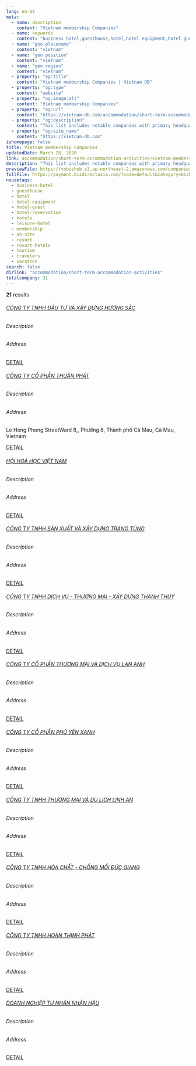 ```yaml
---
lang: en-US
meta:
  - name: description
    content: "Vietnam membership Companies"
  - name: keywords
    content: "business hotel,guesthouse,hotel,hotel equipment,hotel guest,hotel reservation,hotels,leisure hotel,membership,on site,resort,resort hotels,tourism,travelers,vacation,I551000"
  - name: "geo.placename"
    content: "vietnam"
  - name: "geo.position"
    content: "vietnam"
  - name: "geo.region"
    content: "vietnam"
  - property: "og:title"
    content: "Vietnam membership Companies | Vietnam DB"
  - property: "og:type"
    content: "website"
  - property: "og:image:alt"
    content: "Vietnam membership Companies"
  - property: "og:url"
    content: "https://vietnam-db.com/accommodation/short-term-accommodation-activities/vietnam-membership-companies"
  - property: "og:description"
    content: "This list includes notable companies with primary headquarters located in the Vietnam that are engaged in business activities of membership, updated on March 28, 2020.This list was compiled automatically by our AI-powered algorithm and curated by our team of analysts"
  - property: "og:site_name"
    content: "https://vietnam-db.com"
ishomepage: false
title: Vietnam membership Companies
updatedDate: March 28, 2020
link: accommodation/short-term-accommodation-activities/vietnam-membership-companies
description: "This list includes notable companies with primary headquarters located in the Vietnam that are engaged in business activities of membership, updated on March 28, 2020.This list was compiled automatically by our AIpowered algorithm and curated by our team of analysts"
previewFile: https://vnbizhub.s3.ap-northeast-2.amazonaws.com/companies/vietnam-membership-companies_preview.xlsx
fullFile: https://payment.bizdirectasia.com/?code=default&category=bizhub&item=vietnam-membership-companies&redirect=https://vietnam-db.com
nousetags: 
  - business-hotel
  - guesthouse
  - hotel
  - hotel-equipment
  - hotel-guest
  - hotel-reservation
  - hotels
  - leisure-hotel
  - membership
  - on-site
  - resort
  - resort-hotels
  - tourism
  - travelers
  - vacation
search: false
dirlink: "accommodation/short-term-accommodation-activities"
totalcompany: 31
---
```


<p class="fs-medium textColorHighlight"><strong>21</strong> results</p>
<div class="bd-item">
    <div class="item-content">
        <h6 class="textColorPrimary item-title"><a class="textColorPrimary" href="/accommodation/short-term-accommodation-activities/vietnam-membership-companies/level3-huong-sac-investment-and-construction-company-limited-2902533">CÔNG TY TNHH ĐẦU TƯ VÀ XÂY DỰNG HƯƠNG SẮC</a></h6>
        <h6 class="bd-label">Description</h6>
        <p></p>
        <h6 class="bd-label">Address</h6>
        <p></p>
        <p>
            <a class="btn btn-sm btn-primary" href="/accommodation/short-term-accommodation-activities/vietnam-membership-companies/level3-huong-sac-investment-and-construction-company-limited-2902533">DETAIL <i class="bd-icon ic_arrow_back"></i></a>
        </p>
    </div>
</div>

<div class="bd-item">
    <div class="item-content">
        <h6 class="textColorPrimary item-title"><a class="textColorPrimary" href="/accommodation/short-term-accommodation-activities/vietnam-membership-companies/level3-thuan-phat-joint-stock-company-2699668">CÔNG TY CỔ PHẦN THUẬN PHÁT</a></h6>
        <h6 class="bd-label">Description</h6>
        <p></p>
        <h6 class="bd-label">Address</h6>
        <p>Le Hong Phong StreetWard 8,, Phường 8, Thành phố Cà Mau, Cà Mau, Vietnam</p>
        <p>
            <a class="btn btn-sm btn-primary" href="/accommodation/short-term-accommodation-activities/vietnam-membership-companies/level3-thuan-phat-joint-stock-company-2699668">DETAIL <i class="bd-icon ic_arrow_back"></i></a>
        </p>
    </div>
</div>

<div class="bd-item">
    <div class="item-content">
        <h6 class="textColorPrimary item-title"><a class="textColorPrimary" href="/accommodation/short-term-accommodation-activities/vietnam-membership-companies/level3-hoi-hoa-hoc-viet-nam-3084048">HỘI HOÁ HỌC VIỆT NAM</a></h6>
        <h6 class="bd-label">Description</h6>
        <p></p>
        <h6 class="bd-label">Address</h6>
        <p></p>
        <p>
            <a class="btn btn-sm btn-primary" href="/accommodation/short-term-accommodation-activities/vietnam-membership-companies/level3-hoi-hoa-hoc-viet-nam-3084048">DETAIL <i class="bd-icon ic_arrow_back"></i></a>
        </p>
    </div>
</div>

<div class="bd-item">
    <div class="item-content">
        <h6 class="textColorPrimary item-title"><a class="textColorPrimary" href="/accommodation/short-term-accommodation-activities/vietnam-membership-companies/level3-trang-tung-company-limited-2890253">CÔNG TY TNHH SẢN XUẤT VÀ XÂY DỰNG TRANG TÙNG</a></h6>
        <h6 class="bd-label">Description</h6>
        <p></p>
        <h6 class="bd-label">Address</h6>
        <p></p>
        <p>
            <a class="btn btn-sm btn-primary" href="/accommodation/short-term-accommodation-activities/vietnam-membership-companies/level3-trang-tung-company-limited-2890253">DETAIL <i class="bd-icon ic_arrow_back"></i></a>
        </p>
    </div>
</div>

<div class="bd-item">
    <div class="item-content">
        <h6 class="textColorPrimary item-title"><a class="textColorPrimary" href="/accommodation/short-term-accommodation-activities/vietnam-membership-companies/level3-thanh-thuy-construction-trading-service-company-limited-3012169">CÔNG TY TNHH DỊCH VỤ - THƯƠNG MẠI - XÂY DỰNG THANH THÚY</a></h6>
        <h6 class="bd-label">Description</h6>
        <p></p>
        <h6 class="bd-label">Address</h6>
        <p></p>
        <p>
            <a class="btn btn-sm btn-primary" href="/accommodation/short-term-accommodation-activities/vietnam-membership-companies/level3-thanh-thuy-construction-trading-service-company-limited-3012169">DETAIL <i class="bd-icon ic_arrow_back"></i></a>
        </p>
    </div>
</div>

<div class="bd-item">
    <div class="item-content">
        <h6 class="textColorPrimary item-title"><a class="textColorPrimary" href="/accommodation/short-term-accommodation-activities/vietnam-membership-companies/level3-lan-anh-trading-and-services-joint-stock-company-3065393">CÔNG TY CỔ PHẦN THƯƠNG MẠI VÀ DỊCH VỤ LAN ANH</a></h6>
        <h6 class="bd-label">Description</h6>
        <p></p>
        <h6 class="bd-label">Address</h6>
        <p></p>
        <p>
            <a class="btn btn-sm btn-primary" href="/accommodation/short-term-accommodation-activities/vietnam-membership-companies/level3-lan-anh-trading-and-services-joint-stock-company-3065393">DETAIL <i class="bd-icon ic_arrow_back"></i></a>
        </p>
    </div>
</div>

<div class="bd-item">
    <div class="item-content">
        <h6 class="textColorPrimary item-title"><a class="textColorPrimary" href="/accommodation/short-term-accommodation-activities/vietnam-membership-companies/level3-phu-yen-xanh-joint-stock-company-2829804">CÔNG TY CỔ PHẦN PHÚ YÊN XANH</a></h6>
        <h6 class="bd-label">Description</h6>
        <p></p>
        <h6 class="bd-label">Address</h6>
        <p></p>
        <p>
            <a class="btn btn-sm btn-primary" href="/accommodation/short-term-accommodation-activities/vietnam-membership-companies/level3-phu-yen-xanh-joint-stock-company-2829804">DETAIL <i class="bd-icon ic_arrow_back"></i></a>
        </p>
    </div>
</div>

<div class="bd-item">
    <div class="item-content">
        <h6 class="textColorPrimary item-title"><a class="textColorPrimary" href="/accommodation/short-term-accommodation-activities/vietnam-membership-companies/level3-linh-an-trading-and-tourism-company-limited-2847712">CÔNG TY TNHH THƯƠNG MẠI VÀ DU LỊCH LINH AN</a></h6>
        <h6 class="bd-label">Description</h6>
        <p></p>
        <h6 class="bd-label">Address</h6>
        <p></p>
        <p>
            <a class="btn btn-sm btn-primary" href="/accommodation/short-term-accommodation-activities/vietnam-membership-companies/level3-linh-an-trading-and-tourism-company-limited-2847712">DETAIL <i class="bd-icon ic_arrow_back"></i></a>
        </p>
    </div>
</div>

<div class="bd-item">
    <div class="item-content">
        <h6 class="textColorPrimary item-title"><a class="textColorPrimary" href="/accommodation/short-term-accommodation-activities/vietnam-membership-companies/level3-duc-giang-chemical-anti-termite-company-limited-2819031">CÔNG TY TNHH HÓA CHẤT - CHỐNG MỐI ĐỨC GIANG</a></h6>
        <h6 class="bd-label">Description</h6>
        <p></p>
        <h6 class="bd-label">Address</h6>
        <p></p>
        <p>
            <a class="btn btn-sm btn-primary" href="/accommodation/short-term-accommodation-activities/vietnam-membership-companies/level3-duc-giang-chemical-anti-termite-company-limited-2819031">DETAIL <i class="bd-icon ic_arrow_back"></i></a>
        </p>
    </div>
</div>

<div class="bd-item">
    <div class="item-content">
        <h6 class="textColorPrimary item-title"><a class="textColorPrimary" href="/accommodation/short-term-accommodation-activities/vietnam-membership-companies/level3-hoan-thinh-phat-company-limited-2655051">CÔNG TY TNHH HOÀN THỊNH PHÁT</a></h6>
        <h6 class="bd-label">Description</h6>
        <p></p>
        <h6 class="bd-label">Address</h6>
        <p></p>
        <p>
            <a class="btn btn-sm btn-primary" href="/accommodation/short-term-accommodation-activities/vietnam-membership-companies/level3-hoan-thinh-phat-company-limited-2655051">DETAIL <i class="bd-icon ic_arrow_back"></i></a>
        </p>
    </div>
</div>

<div class="bd-item">
    <div class="item-content">
        <h6 class="textColorPrimary item-title"><a class="textColorPrimary" href="/accommodation/short-term-accommodation-activities/vietnam-membership-companies/level3-nhan-hau-private-enterprise-2923802">DOANH NGHIỆP TƯ NHÂN NHÂN HẬU</a></h6>
        <h6 class="bd-label">Description</h6>
        <p></p>
        <h6 class="bd-label">Address</h6>
        <p></p>
        <p>
            <a class="btn btn-sm btn-primary" href="/accommodation/short-term-accommodation-activities/vietnam-membership-companies/level3-nhan-hau-private-enterprise-2923802">DETAIL <i class="bd-icon ic_arrow_back"></i></a>
        </p>
    </div>
</div>

